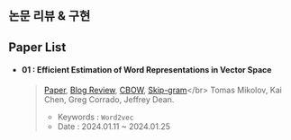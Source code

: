 ## 논문 리뷰 & 구현

## Paper List
- #### 01 : Efficient Estimation of Word Representations in Vector Space
  > [Paper](https://arxiv.org/pdf/1301.3781.pdf), [Blog Review](https://oneul-hyeon.tistory.com/518), [CBOW](https://github.com/Oneul-hyeon/Paper-with-Code/blob/main/Word2Vec/Word2Vec(CBOW).py), [Skip-gram](https://github.com/Oneul-hyeon/Paper-with-Code/blob/main/Word2Vec/Word2Vec(Skip_gram).py)</br>
  > Tomas Mikolov, Kai Chen, Greg Corrado, Jeffrey Dean.
  >
  > - Keywords : `Word2vec`
  > - Date : 2024.01.11 ~ 2024.01.25





  










